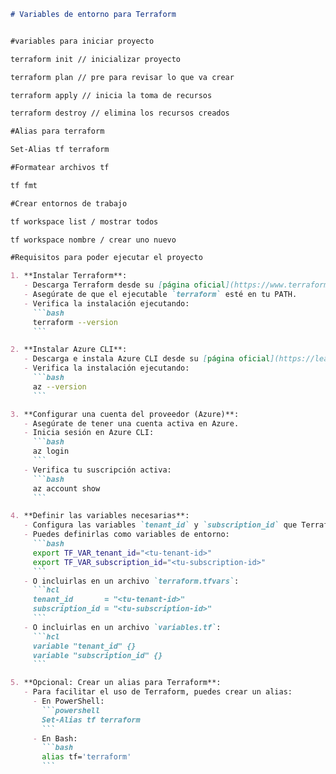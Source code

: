 ```markdown
# Variables de entorno para Terraform


#variables para iniciar proyecto

terraform init // inicializar proyecto

terraform plan // pre para revisar lo que va crear

terraform apply // inicia la toma de recursos

terraform destroy // elimina los recursos creados

#Alias para terraform

Set-Alias tf terraform

#Formatear archivos tf

tf fmt

#Crear entornos de trabajo

tf workspace list / mostrar todos

tf workspace nombre / crear uno nuevo

#Requisitos para poder ejecutar el proyecto

1. **Instalar Terraform**:
   - Descarga Terraform desde su [página oficial](https://www.terraform.io/downloads.html).
   - Asegúrate de que el ejecutable `terraform` esté en tu PATH.
   - Verifica la instalación ejecutando:
     ```bash
     terraform --version
     ```

2. **Instalar Azure CLI**:
   - Descarga e instala Azure CLI desde su [página oficial](https://learn.microsoft.com/es-es/cli/azure/install-azure-cli).
   - Verifica la instalación ejecutando:
     ```bash
     az --version
     ```

3. **Configurar una cuenta del proveedor (Azure)**:
   - Asegúrate de tener una cuenta activa en Azure.
   - Inicia sesión en Azure CLI:
     ```bash
     az login
     ```
   - Verifica tu suscripción activa:
     ```bash
     az account show
     ```

4. **Definir las variables necesarias**:
   - Configura las variables `tenant_id` y `subscription_id` que Terraform necesita para interactuar con Azure.
   - Puedes definirlas como variables de entorno:
     ```bash
     export TF_VAR_tenant_id="<tu-tenant-id>"
     export TF_VAR_subscription_id="<tu-subscription-id>"
     ```
   - O incluirlas en un archivo `terraform.tfvars`:
     ```hcl
     tenant_id       = "<tu-tenant-id>"
     subscription_id = "<tu-subscription-id>"
     ```
   - O incluirlas en un archivo `variables.tf`:
     ```hcl
     variable "tenant_id" {}
     variable "subscription_id" {}
     ```

5. **Opcional: Crear un alias para Terraform**:
   - Para facilitar el uso de Terraform, puedes crear un alias:
     - En PowerShell:
       ```powershell
       Set-Alias tf terraform
       ```
     - En Bash:
       ```bash
       alias tf='terraform'
       ```
```